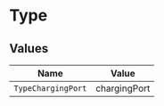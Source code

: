 # Type


## Values

| Name               | Value              |
| ------------------ | ------------------ |
| `TypeChargingPort` | chargingPort       |